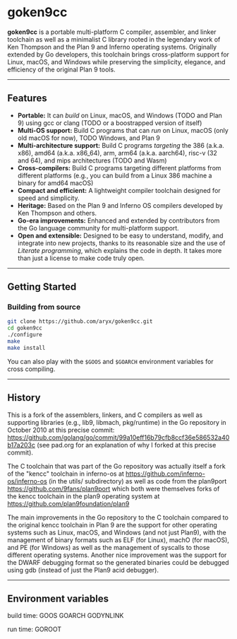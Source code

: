 # goken9cc

**goken9cc** is a portable multi-platform C compiler, assembler, and
linker toolchain as well as a minimalist C library rooted in the
legendary work of Ken Thompson and the Plan 9 and Inferno operating
systems. Originally extended by Go developers, this toolchain brings
cross-platform support for Linux, macOS, and Windows while preserving
the simplicity, elegance, and efficiency of the original Plan 9 tools.

---

## Features

- **Portable:**
  It can *build* on Linux, macOS, and Windows (TODO and Plan 9) using gcc or clang (TODO or a boostrapped version of itself)
- **Multi-OS support:** 
  Build C programs that can *run* on Linux, macOS (only old macOS for now), TODO Windows, and Plan 9
- **Multi-architecture support:**
  Build C programs *targeting* the 386 (a.k.a. x86), amd64 (a.k.a. x86_64), arm,
  arm64 (a.k.a. aarch64), risc-v (32 and 64), and mips architectures (TODO and Wasm)
- **Cross-compilers:**
  Build C programs targeting different platforms from different platforms
  (e.g., you can build from a Linux 386 machine a binary for amd64 macOS)
- **Compact and efficient:**
  A lightweight compiler toolchain designed for speed and simplicity.
- **Heritage:**
  Based on the Plan 9 and Inferno OS compilers developed by Ken Thompson and others.
- **Go-era improvements:**
  Enhanced and extended by contributors from the Go language community for
  multi-platform support.
- **Open and extensible:**
  Designed to be easy to understand, modify, and integrate into new projects,
  thanks to its reasonable size and the use of *Literate programming*, which
  explains the code in depth. It takes more than just a license to make code
  truly open.

---

## Getting Started

### Building from source

```bash
git clone https://github.com/aryx/goken9cc.git
cd goken9cc
./configure
make
make install
```

You can also play with the `$GOOS` and `$GOARCH` environment variables
for cross compiling.

---

## History

This is a fork of the assemblers, linkers, and C compilers
as well as supporting libraries (e.g., lib9, libmach, pkg/runtime)
in the Go repository in October 2010 at this precise commit:
https://github.com/golang/go/commit/99a10eff16b79cfb8ccf36e586532a40b17a203c
(see pad.org for an explanation of why I forked at this precise commit).

The C toolchain that was part of the Go repository was actually itself
a fork of the "kencc" toolchain in inferno-os at
https://github.com/inferno-os/inferno-os (in the utils/ subdirectory)
as well as code from the plan9port https://github.com/9fans/plan9port
which both were themselves forks of the kencc toolchain in the plan9
operating system at https://github.com/plan9foundation/plan9

The main improvements in the Go repository to the C toolchain compared
to the original kencc toolchain in Plan 9 are the support for other
operating systems such as Linux, macOS, and Windows (and not just
Plan9), with the management of binary formats such as ELF (for Linux),
machO (for macOS), and PE (for Windows) as well as the management of
syscalls to those different operating systems. Another nice improvement
was the support for the DWARF debugging format so the generated binaries
could be debugged using gdb (instead of just the Plan9 acid debugger).

---

## Environment variables

build time:
GOOS
GOARCH
GODYNLINK

run time:
GOROOT
